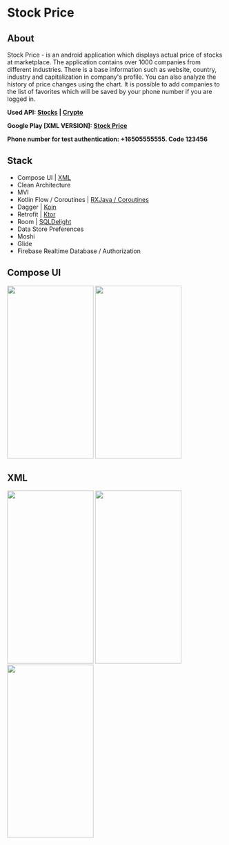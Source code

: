 # Stock Price

## About
Stock Price - is an android application which displays actual price of stocks at marketplace. The application contains over 1000 companies from different industries. There is a base information such as website, country, industry and capitalization in company's profile. You can also analyze the history of price changes using the chart. It is possible to add companies to the list of favorites which will be saved by your phone number if you are logged in. 

**Used API: [Stocks](https://finnhub.io/) | [Crypto](https://nomics.com/docs/)**

**Google Play [XML VERSION]: [Stock Price](https://play.google.com/store/apps/details?id=com.ferelin.stockprice)**

**Phone number for test authentication: +16505555555. Code 123456**


## Stack
- Compose UI | [XML](https://github.com/NichitaFerelin/Android_Stock_Price/tree/xml)
- Clean Architecture
- MVI
- Kotlin Flow / Coroutines | [RXJava / Coroutines](https://github.com/NichitaFerelin/Android_Stock_Price/tree/rx_java_as_data_stream_instead_of_kotlin_flow)
- Dagger | [Koin](https://github.com/NichitaFerelin/Stock_Price)
- Retrofit | [Ktor](https://github.com/NichitaFerelin/Stock_Price)
- Room | [SQLDelight](https://github.com/NichitaFerelin/Stock_Price)
- Data Store Preferences
- Moshi
- Glide
- Firebase Realtime Database / Authorization


## Compose UI
<p float="middle">
<img src="https://github.com/NikitaFerelin/Android_Stock_Price/blob/master/dev-preview/Preview_1.gif" height="400" width = "200"/>
<img src="https://github.com/NikitaFerelin/Android_Stock_Price/blob/master/dev-preview/Preview_2.gif" height="400" width = "200"/>
</p>

## XML
<p float="middle">
<img src="https://github.com/NikitaFerelin/Android_Stock_Price/blob/master/dev-preview/XML_preview_1.gif" height="400" width = "200"/>
  <img src="https://github.com/NikitaFerelin/Android_Stock_Price/blob/master/dev-preview/XML_preview_2.gif" height="400" width = "200"/>
  <img src="https://github.com/NikitaFerelin/Android_Stock_Price/blob/master/dev-preview/XML_preview_3.gif" height="400" width = "200"/>
</p>
